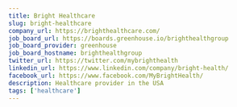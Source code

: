 ```yaml
---
title: Bright Healthcare
slug: bright-healthcare
company_url: https://brighthealthcare.com/
job_board_url: https://boards.greenhouse.io/brighthealthgroup
job_board_provider: greenhouse
job_board_hostname: brighthealthgroup
twitter_url: https://twitter.com/mybrighthealth
linkedin_url: https://www.linkedin.com/company/bright-health/
facebook_url: https://www.facebook.com/MyBrightHealth/
description: Healthcare provider in the USA
tags: ['healthcare']
---
```


